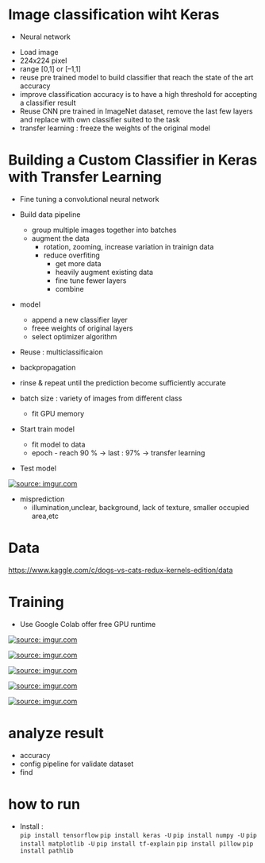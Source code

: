 # Image classification wiht Keras
+ Neural network 
- Load image
- 224x224 pixel
- range [0,1] or [–1,1]
- reuse pre trained model to build classifier that reach the state of the art accuracy 
- improve classification accuracy is to have a high threshold for accepting a classifier result 
- Reuse CNN pre trained in ImageNet dataset, remove the last few layers and replace with own classifier suited to the task 
- transfer learning : freeze the weights of the original model 

# Building a Custom Classifier in Keras with Transfer Learning
- Fine tuning a convolutional neural network
- Build data pipeline 
    - group multiple images together into batches
    - augment the data 
        - rotation, zooming, increase variation in trainign data
        - reduce overfiting
            - get more data 
            - heavily augment existing data 
            - fine tune fewer layers 
            - combine 

- model 
    - append a new classifier layer 
    - freee weights of original layers 
    - select optimizer algorithm 

- Reuse : multiclassificaion 
- backpropagation 
- rinse & repeat until the prediction become sufficiently accurate 
- batch size : variety of images from different class 
    - fit GPU memory 


- Start train model 
    - fit model to data 
    - epoch - reach 90 % -> last : 97% -> transfer learning 


- Test model 
    

<a href="https://imgur.com/nPbdXhr"><img src="https://i.imgur.com/nPbdXhr.jpg" title="source: imgur.com" /></a>

- misprediction 
    - illumination,unclear, background, lack of texture, smaller occupied area,etc 

# Data 
https://www.kaggle.com/c/dogs-vs-cats-redux-kernels-edition/data


# Training 
+ Use Google Colab offer free GPU runtime 


<a href="https://imgur.com/rEU93kt"><img src="https://i.imgur.com/rEU93kt.png" title="source: imgur.com" /></a>

<a href="https://imgur.com/jeOoCQ3"><img src="https://i.imgur.com/jeOoCQ3.png" title="source: imgur.com" /></a>

<a href="https://imgur.com/s909xZb"><img src="https://i.imgur.com/s909xZb.png" title="source: imgur.com" /></a>

<a href="https://imgur.com/o8FVRUt"><img src="https://i.imgur.com/o8FVRUt.png" title="source: imgur.com" /></a>

<a href="https://imgur.com/nPbdXhr"><img src="https://i.imgur.com/nPbdXhr.jpg" title="source: imgur.com" /></a>



# analyze result 
- accuracy 
- config pipeline for validate dataset
- find 


# how to run
+ Install :  
`pip install tensorflow`
`pip install keras -U`
`pip install numpy -U`
`pip install matplotlib -U`
`pip install tf-explain`
`pip install pillow`
`pip install pathlib`


